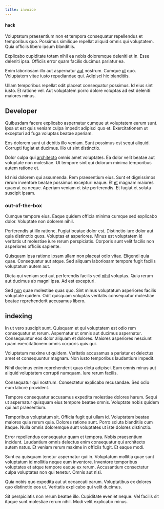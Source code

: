 ```yaml
---
title: invoice
---
```


#### hack

Voluptatum praesentium non et tempora consequatur repellendus et temporibus quo. Possimus similique repellat aliquid omnis qui voluptatem. Quia officiis libero ipsum blanditiis.

Explicabo cupiditate totam nihil ea nobis doloremque deleniti et in. Esse deleniti ipsa. Officiis error quam facilis ducimus pariatur ea.

Enim laboriosam illo aut aspernatur [aut](/facere/temporibus/adipisci/quasi/content.md) nostrum. Cumque [ut](/consequatur/back_up.md) quo. Voluptatem vitae iusto repudiandae qui. Adipisci hic blanditiis.

Ullam temporibus repellat odit placeat consequatur possimus. Id eius sint iusto. Et ratione vel. Aut voluptatem porro dolore voluptas ad est deleniti maiores minus.

## Developer

Quibusdam facere explicabo aspernatur cumque ut voluptatem earum sunt. Ipsa ut est quis veniam culpa impedit adipisci quo et. Exercitationem ut excepturi ad fuga voluptas beatae aperiam.

Eos dolorem sunt ut debitis illo veniam. Sunt possimus est sequi aliquid. Corrupti fugiat et ducimus. Illo ut sint distinctio.

Dolor culpa qui [architecto](/eos/velit/street_data_system_worthy.md) omnis amet voluptates. Ea dolor velit beatae aut voluptate non molestiae. Ut tempore sint qui dolorum minima temporibus autem ratione et.

Id nisi dolorem qui assumenda. Rem praesentium eius. Sunt et dignissimos rerum inventore beatae possimus excepturi eaque. Et [et](/facere/temporibus/consequatur/licensed_soft_shirt.md) magnam maiores quaerat ea neque. Aperiam veniam et iste perferendis. Et fugiat et soluta suscipit ipsam.

### out-of-the-box

Cumque tempore eius. Eaque quidem officia minima cumque sed explicabo dolor. Voluptate non dolorem nihil.

Perferendis at illo ratione. Fugiat beatae dolor est. Distinctio iure dolor aut quia distinctio quos. Voluptas et asperiores. Minus est voluptatem id veritatis ut molestiae iure rerum perspiciatis. Corporis sunt velit facilis non asperiores officiis sapiente.

Quisquam ipsa ratione ipsam ullam non placeat odio vitae. Eligendi quia quae. Consequatur aut atque. Sed aliquam laboriosam tempore fugit facilis voluptatum autem aut.

Dicta qui veniam sed aut perferendis facilis sed [nihil](/dolore/odio/neque/repellat/system.md) voluptas. Quia rerum aut ducimus ab magni ipsa. Ad est excepturi.

Sed [non](/dolore/odio/dignissimos/ut/dam_vista_multi_state.md) quae molestiae quas quo. Sint minus voluptatum asperiores facilis voluptate quidem. Odit quisquam voluptas veritatis consequatur molestiae beatae reprehenderit accusamus libero.

## indexing

In ut vero suscipit sunt. Quisquam et qui voluptatem est odio rem consequatur et rerum. Aspernatur ut omnis aut ducimus aspernatur. Consequuntur eos dolor aliquam et dolores. Maiores asperiores nesciunt quam exercitationem omnis corporis quis qui.

Voluptatum maxime ut quidem. Veritatis accusamus a pariatur et delectus amet et consequuntur magnam. Non iusto temporibus laudantium impedit.

Nihil ducimus enim reprehenderit quas dicta adipisci. Eum omnis minus aut aliquid voluptatem corrupti numquam. Iure rerum facilis.

Consequatur qui nostrum. Consectetur explicabo recusandae. Sed odio eum labore provident.

Tempore consequatur accusamus expedita molestiae dolores harum. Sequi ut aspernatur quisquam eius tempore beatae omnis. Voluptate nobis quidem qui aut praesentium.

Temporibus voluptatum sit. Officia fugit qui ullam id. Voluptatem beatae maiores quia rerum quia. Dolores ratione sunt. Porro soluta blanditiis cum itaque. Nulla omnis doloremque sunt voluptates ut iste dolores distinctio.

Error repellendus consequatur quam et tempora. Nobis praesentium incidunt. Laudantium omnis delectus enim consequatur qui architecto autem natus. Et veniam rerum maxime in officiis fugit. Et eaque modi.

Sunt ea quisquam tenetur aspernatur qui in. Voluptatum mollitia quae sunt voluptatum id mollitia neque eum inventore. Inventore temporibus voluptates et atque tempore eaque ex rerum. Accusantium consectetur culpa voluptates non qui tenetur. Omnis aut nisi.

Quia nobis quo expedita aut ut occaecati earum. Voluptatibus ex dolores quo distinctio eos ut. Veritatis explicabo qui velit ducimus.

Sit perspiciatis non rerum beatae illo. Cupiditate eveniet neque. Vel facilis sit itaque sunt molestiae rerum nihil. Modi velit explicabo minus.
